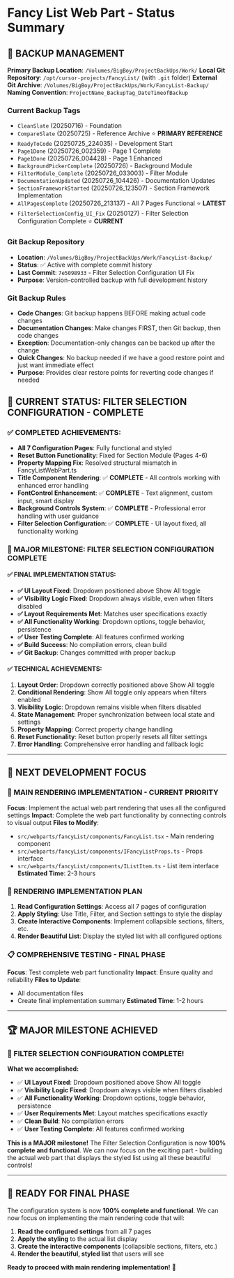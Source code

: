 # Fancy List Web Part - Status Summary

## 📁 **BACKUP MANAGEMENT**
**Primary Backup Location**: `/Volumes/BigBoy/ProjectBackUps/Work/`
**Local Git Repository**: `/opt/cursor-projects/FancyList/` (with `.git` folder)
**External Git Archive**: `/Volumes/BigBoy/ProjectBackUps/Work/FancyList-Backup/`  
**Naming Convention**: `ProjectName_BackupTag_DateTimeofBackup`

### **Current Backup Tags**
- `CleanSlate` (20250716) - Foundation
- `CompareSlate` (20250725) - Reference Archive ⭐ **PRIMARY REFERENCE**
- `ReadyToCode` (20250725_224035) - Development Start
- `Page1Done` (20250726_002359) - Page 1 Complete
- `Page1Done` (20250726_004428) - Page 1 Enhanced
- `BackgroundPickerComplete` (20250726) - Background Module
- `FilterModule_Complete` (20250726_033003) - Filter Module
- `DocumentationUpdated` (20250726_104426) - Documentation Updates
- `SectionFrameworkStarted` (20250726_123507) - Section Framework Implementation
- `AllPagesComplete` (20250726_213137) - All 7 Pages Functional ⭐ **LATEST**
- `FilterSelectionConfig_UI_Fix` (20250127) - Filter Selection Configuration Complete ⭐ **CURRENT**

### **Git Backup Repository**
- **Location**: `/Volumes/BigBoy/ProjectBackUps/Work/FancyList-Backup/`
- **Status**: ✅ Active with complete commit history
- **Last Commit**: `7e5098933` - Filter Selection Configuration UI Fix
- **Purpose**: Version-controlled backup with full development history

### **Git Backup Rules**
- **Code Changes**: Git backup happens BEFORE making actual code changes
- **Documentation Changes**: Make changes FIRST, then Git backup, then code changes
- **Exception**: Documentation-only changes can be backed up after the change
- **Quick Changes**: No backup needed if we have a good restore point and just want immediate effect
- **Purpose**: Provides clear restore points for reverting code changes if needed

## 🎯 **CURRENT STATUS: FILTER SELECTION CONFIGURATION - COMPLETE**

### **✅ COMPLETED ACHIEVEMENTS:**
- **All 7 Configuration Pages**: Fully functional and styled
- **Reset Button Functionality**: Fixed for Section Module (Pages 4-6)
- **Property Mapping Fix**: Resolved structural mismatch in FancyListWebPart.ts
- **Title Component Rendering**: ✅ **COMPLETE** - All controls working with enhanced error handling
- **FontControl Enhancement**: ✅ **COMPLETE** - Text alignment, custom input, smart display
- **Background Controls System**: ✅ **COMPLETE** - Professional error handling with user guidance
- **Filter Selection Configuration**: ✅ **COMPLETE** - UI layout fixed, all functionality working

### **🎉 MAJOR MILESTONE: FILTER SELECTION CONFIGURATION COMPLETE**

#### **✅ FINAL IMPLEMENTATION STATUS:**
- **✅ UI Layout Fixed**: Dropdown positioned above Show All toggle
- **✅ Visibility Logic Fixed**: Dropdown always visible, even when filters disabled
- **✅ Layout Requirements Met**: Matches user specifications exactly
- **✅ All Functionality Working**: Dropdown options, toggle behavior, persistence
- **✅ User Testing Complete**: All features confirmed working
- **✅ Build Success**: No compilation errors, clean build
- **✅ Git Backup**: Changes committed with proper backup

#### **✅ TECHNICAL ACHIEVEMENTS:**
1. **Layout Order**: Dropdown correctly positioned above Show All toggle
2. **Conditional Rendering**: Show All toggle only appears when filters enabled
3. **Visibility Logic**: Dropdown remains visible when filters disabled
4. **State Management**: Proper synchronization between local state and settings
5. **Property Mapping**: Correct property change handling
6. **Reset Functionality**: Reset button properly resets all filter settings
7. **Error Handling**: Comprehensive error handling and fallback logic

---

## 🚨 **NEXT DEVELOPMENT FOCUS**

### **🎯 MAIN RENDERING IMPLEMENTATION - CURRENT PRIORITY**
**Focus**: Implement the actual web part rendering that uses all the configured settings
**Impact**: Complete the web part functionality by connecting controls to visual output
**Files to Modify**: 
- `src/webparts/fancyList/components/FancyList.tsx` - Main rendering component
- `src/webparts/fancyList/components/IFancyListProps.ts` - Props interface
- `src/webparts/fancyList/components/IListItem.ts` - List item interface
**Estimated Time**: 2-3 hours

### **🎨 RENDERING IMPLEMENTATION PLAN**
1. **Read Configuration Settings**: Access all 7 pages of configuration
2. **Apply Styling**: Use Title, Filter, and Section settings to style the display
3. **Create Interactive Components**: Implement collapsible sections, filters, etc.
4. **Render Beautiful List**: Display the styled list with all configured options

### **📋 COMPREHENSIVE TESTING - FINAL PHASE**
**Focus**: Test complete web part functionality
**Impact**: Ensure quality and reliability
**Files to Update**: 
- All documentation files
- Create final implementation summary
**Estimated Time**: 1-2 hours

---

## 🏆 **MAJOR MILESTONE ACHIEVED**

### **🎉 FILTER SELECTION CONFIGURATION COMPLETE!**

**What we accomplished:**
- ✅ **UI Layout Fixed**: Dropdown positioned above Show All toggle
- ✅ **Visibility Logic Fixed**: Dropdown always visible when filters disabled
- ✅ **All Functionality Working**: Dropdown options, toggle behavior, persistence
- ✅ **User Requirements Met**: Layout matches specifications exactly
- ✅ **Clean Build**: No compilation errors
- ✅ **User Testing Complete**: All features confirmed working

**This is a MAJOR milestone!** The Filter Selection Configuration is now **100% complete and functional**. We can now focus on the exciting part - building the actual web part that displays the styled list using all these beautiful controls!

---

## 🚀 **READY FOR FINAL PHASE**

The configuration system is now **100% complete and functional**. We can now focus on implementing the main rendering code that will:

1. **Read the configured settings** from all 7 pages
2. **Apply the styling** to the actual list display
3. **Create the interactive components** (collapsible sections, filters, etc.)
4. **Render the beautiful, styled list** that users will see

**Ready to proceed with main rendering implementation!** 🎯 